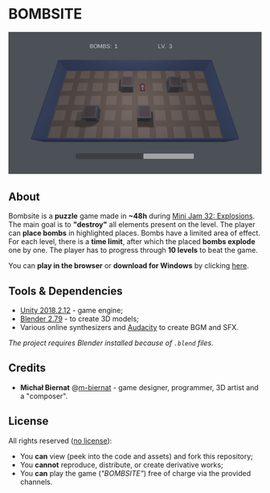 # BOMBSITE

<p align="center"><img src="./Media/cover.png"/></p>

## About

Bombsite is a **puzzle** game made in **~48h** during [Mini Jam 32: Explosions](https://itch.io/jam/mini-jam-32-explosions).  The main goal is to **"destroy"** all elements present on the level. The player can **place bombs** in highlighted places.  Bombs have a limited area of effect.  For each level, there is a **time limit**, after which the placed **bombs explode** one by one. The player has to progress through **10 levels** to beat the game.

You can **play in the browser** or **download for Windows** by clicking [here](https://m-biernat.itch.io/bombsite).

## Tools & Dependencies

 - [Unity 2018.2.12](https://unity.com/releases/editor/whats-new/2018.2.12) - game engine;
 - [Blender 2.79](https://www.blender.org/download/releases/2-79/) - to create 3D models;
 - Various online synthesizers and [Audacity](https://www.audacityteam.org/) to create BGM and SFX.

*The project requires Blender installed because of ```.blend``` files.*

## Credits

 - **Michał Biernat** @[m-biernat](https://github.com/m-biernat) - game designer, programmer, 3D artist and a "composer".

## License

All rights reserved ([no license](https://choosealicense.com/no-permission/)): 
 - You **can** view (peek into the code and assets) and fork this repository;
 - You **cannot** reproduce, distribute, or create derivative works;
 - You **can** play the game (*"BOMBSITE"*) free of charge via the provided channels.
